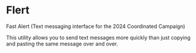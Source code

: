 # Flert
Fast Alert (Text messaging interface for the 2024 Coordinated Campaign)

This utility allows you to send text messages more quickly than just copying and pasting the same message over and over.

